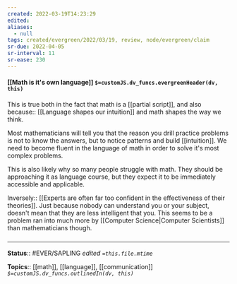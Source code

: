 ```yaml
---
created: 2022-03-19T14:23:29 
edited: 
aliases:
  - null
tags: created/evergreen/2022/03/19, review, node/evergreen/claim
sr-due: 2022-04-05
sr-interval: 11
sr-ease: 230
---
```


#### [[Math is it's own language]] `$=customJS.dv_funcs.evergreenHeader(dv, this)`

This is true both in the fact that math is a [[partial script]],
and also
because:: [[Language shapes our intuition]]
and math shapes the way we think.

Most mathematicians will tell you that the reason you drill practice problems is not to know the answers, but to notice patterns and build [[intuition]]. We need to become fluent in the language of math in order to solve it's most complex problems.

This is also likely why so many people struggle with math. They should be approaching it as language course, but they expect it to be immediately accessible and applicable.

Inversely:: [[Experts are often far too confident in the effectiveness of their theories]].
Just because nobody can understand you or your subject, doesn't mean that they are less intelligent that you.
This seems to be a problem ran into much more by [[Computer Science|Computer Scientists]] than mathematicians though.

### <hr class="footnote"/>

**Status**:: #EVER/SAPLING 
*edited `=this.file.mtime`*

**Topics**:: [[math]], [[language]], [[communication]]
*`$=customJS.dv_funcs.outlinedIn(dv, this)`*
